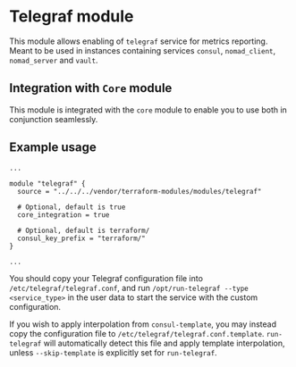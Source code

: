 # Telegraf module

This module allows enabling of `telegraf` service for metrics reporting. Meant to be used in
instances containing services `consul`, `nomad_client`, `nomad_server` and `vault`.

## Integration with `Core` module

This module is integrated with the `core` module to enable you to use both in conjunction
seamlessly.

## Example usage

```hcl
...

module "telegraf" {
  source = "../../../vendor/terraform-modules/modules/telegraf"

  # Optional, default is true
  core_integration = true

  # Optional, default is terraform/
  consul_key_prefix = "terraform/"
}

...
```

You should copy your Telegraf configuration file into `/etc/telegraf/telegraf.conf`, and run
`/opt/run-telegraf --type <service_type>` in the user data to start the service with the custom
configuration.

If you wish to apply interpolation from `consul-template`, you may instead copy the configuration
file to `/etc/telegraf/telegraf.conf.template`. `run-telegraf` will automatically detect this file
and apply template interpolation, unless `--skip-template` is explicitly set for `run-telegraf`.
